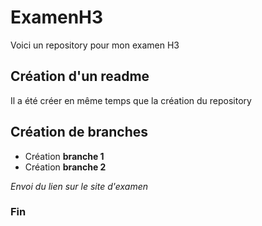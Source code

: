 # ExamenH3
Voici un repository pour mon examen H3

## Création d'un readme
Il a été créer en même temps que la création du repository

## Création de branches

- Création **branche 1**
- Création **branche 2**

*Envoi du lien sur le site d'examen*

### Fin
